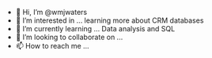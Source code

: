 - 👋 Hi, I’m @wmjwaters
- 👀 I’m interested in ... learning more about CRM databases
- 🌱 I’m currently learning ... Data analysis and SQL
- 💞️ I’m looking to collaborate on ...
- 📫 How to reach me ... 

<!---
wmjwaters/wmjwaters is a ✨ special ✨ repository because its `README.md` (this file) appears on your GitHub profile.
You can click the Preview link to take a look at your changes.
--->

